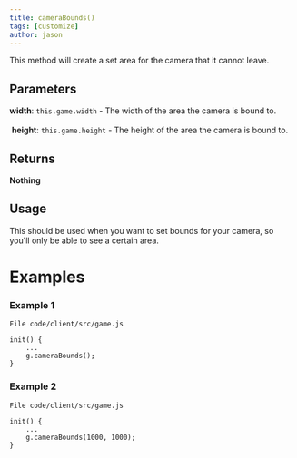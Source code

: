 ```yaml
---
title: cameraBounds()
tags: [customize]
author: jason
---
```

This method will create a set area for the camera that it cannot leave.
​
## Parameters
**width**: `this.game.width` - The width of the area the camera is bound to.<br><br>
​
**height**:  `this.game.height` - The height of the area the camera is bound to.
## Returns
**Nothing**
## Usage
This should be used when you want to set bounds for your camera, so you'll only be able to see a certain area.
​
# Examples
### Example 1
```
File code/client/src/game.js
​
init() {
	...
	g.cameraBounds();
}
```
### Example 2
```
File code/client/src/game.js
​
init() {
	...
	g.cameraBounds(1000, 1000);
}
```
